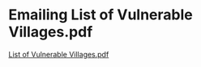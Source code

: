 # Emailing List of Vulnerable Villages.pdf

[List of Vulnerable Villages.pdf](../files/d126d34c-436e-4118-89df-d271e2d44f26.pdf)